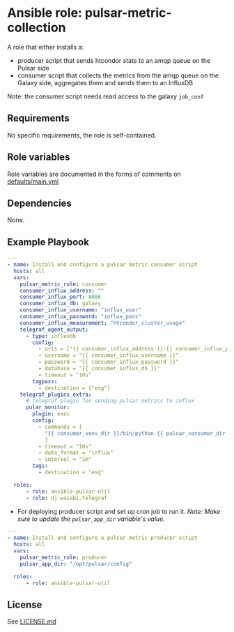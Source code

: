 # Ansible role: pulsar-metric-collection

A role that either installs a:
- producer script that sends htcondor stats to an amqp queue on the Pulsar side
- consumer script that collects the metrics from the amqp queue on the Galaxy side, aggregates them and sends them to an InfluxDB

Note: the consumer script needs read access to the galaxy `job_conf`

## Requirements

No specific requirements, the role is self-contained.

## Role variables

Role variables are documented in the forms of comments on [defaults/main.yml](defaults/main.yml)

## Dependencies

None.

## Example Playbook

```yaml
---
- name: Install and configure a pulsar metric consumer script
  hosts: all
  vars:
    pulsar_metric_role: consumer
    consumer_influx_address: ""
    consumer_influx_port: 8086
    consumer_influx_db: galaxy
    consumer_influx_username: "influx_user"
    consumer_influx_password: "influx_pass"
    consumer_influx_measurement: "htcondor_cluster_usage"
    telegraf_agent_output:
      - type: influxdb
        config:
          - urls = ["{{ consumer_influx_address }}:{{ consumer_influx_port }}"]
          - username = "{{ consumer_influx_username }}"
          - password = "{{ consumer_influx_password }}"
          - database = "{{ consumer_influx_db }}"
          - timeout = "10s"
        tagpass:
          - destination = ["esg"]
    telegraf_plugins_extra:
      # telegraf plugin for sending pulsar metrics to influx
      pular_monitor:
        plugin: exec
        config:
          - commands = [
            "{{ consumer_venv_dir }}/bin/python {{ pulsar_consumer_dir }}/pulsar_metric_consumer.py {{ consumer_galaxy_job_conf }}",
            ]
          - timeout = "10s"
          - data_format = "influx"
          - interval = "1m"
        tags:
          - destination = "esg"

  roles:
      - role: ansible-pulsar-util
      - role: dj-wasabi.telegraf
```

- For deploying producer script and set up cron job to run it.
_Note: Make sure to update the `pulsar_app_dir` variable's value._

```yaml
---
- name: Install and configure a pulsar metric producer script
  hosts: all
  vars:
    pulsar_metric_role: producer
    pulsar_app_dir: "/opt/pulsar/config"

  roles:
      - role: ansible-pulsar-util
```

## License

See [LICENSE.md](LICENSE.md)
